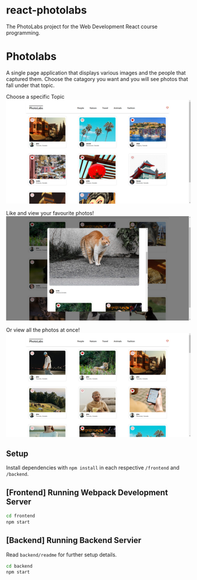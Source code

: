 # react-photolabs
The PhotoLabs project for the Web Development React course programming.

# Photolabs
A single page application that displays various images and the people that captured them.  Choose the catagory you want and you will see photos that fall under that topic.

Choose a specific Topic
!["Choose a specific Topic"](https://github.com/YoasterToaster/photolabs/blob/main/frontend/src/assets/Tavel%20Selected.png)

Like and view your favourite photos!
!["Like and view your favourite photos!"](https://github.com/YoasterToaster/photolabs/blob/main/frontend/src/assets/Modal%20View.png)

Or view all the photos at once!
!["Or view all the photos at once!"](https://github.com/YoasterToaster/photolabs/blob/main/frontend/src/assets/All%20Images.png)

## Setup

Install dependencies with `npm install` in each respective `/frontend` and `/backend`.

## [Frontend] Running Webpack Development Server

```sh
cd frontend
npm start
```

## [Backend] Running Backend Servier

Read `backend/readme` for further setup details.

```sh
cd backend
npm start
```
